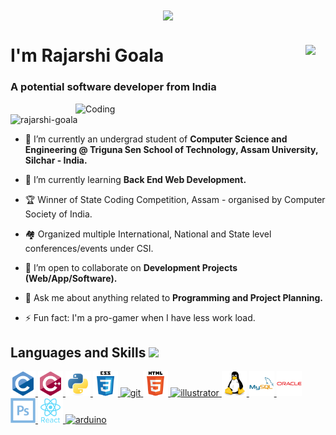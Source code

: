 <div align="center">
<img src="https://rishavanand.github.io/static/images/greetings.gif" align="center" style="width: 42%" />
</div>  
 
<h1 align="left">I'm Rajarshi Goala <a href = 'https://discordapp.com/users/Clouds_Kite#6614'> <img align="right" width = '32'  src="https://discord.com/assets/2d20a45d79110dc5bf947137e9d99b66.svg"> </a></h1>
<h3 align="left">A potential software developer from India</h3>

<img align="right" alt="Coding" width="400" src="https://c.tenor.com/2uyENRmiUt0AAAAC/coding.gif">


<p align="left"> <img src="https://komarev.com/ghpvc/?username=rajarshi-goala&label=Profile%20views&color=0e75b6&style=flat" alt="rajarshi-goala" />

</p>



- 🔭 I’m currently an undergrad student of **Computer Science and Engineering @ Triguna Sen School of Technology, Assam University, Silchar - India.**

- 🌱 I’m currently learning **Back End Web Development.**

- 🏆 Winner of State Coding Competition, Assam - organised by Computer Society of India.  
  
- 🏘️ Organized multiple International, National and State level conferences/events under CSI.  

- 👯 I’m open to collaborate on **Development Projects (Web/App/Software).**

- 💬 Ask me about anything related to **Programming and Project Planning.**

- ⚡ Fun fact: I'm a pro-gamer when I have less work load.  







<h2> Languages and Skills <img src = "https://media2.giphy.com/media/QssGEmpkyEOhBCb7e1/giphy.gif?cid=ecf05e47a0n3gi1bfqntqmob8g9aid1oyj2wr3ds3mg700bl&rid=giphy.gif" width = 32px> </h2>

<p align="left">
 <a href="https://www.cprogramming.com/" target="_blank" rel="noreferrer"> <img src="https://raw.githubusercontent.com/devicons/devicon/master/icons/c/c-original.svg" alt="c" width="40" height="40"/> </a> 
 <a href="https://www.w3schools.com/cpp/" target="_blank" rel="noreferrer"> 
<img src="https://raw.githubusercontent.com/devicons/devicon/master/icons/cplusplus/cplusplus-original.svg" alt="cplusplus" width="40" height="40"/> </a> 
  <a href="https://www.python.org" target="_blank" rel="noreferrer"> <img src="https://raw.githubusercontent.com/devicons/devicon/master/icons/python/python-original.svg" alt="python" width="40" height="40"/> </a> 
 <a href="https://www.w3schools.com/css/" target="_blank" rel="noreferrer"> <img src="https://raw.githubusercontent.com/devicons/devicon/master/icons/css3/css3-original-wordmark.svg" alt="css3" width="40" height="40"/> </a> 
 <a href="https://git-scm.com/" target="_blank" rel="noreferrer"> <img src="https://www.vectorlogo.zone/logos/git-scm/git-scm-icon.svg" alt="git" width="40" height="40"/> </a> 
 <a href="https://www.w3.org/html/" target="_blank" rel="noreferrer"> <img src="https://raw.githubusercontent.com/devicons/devicon/master/icons/html5/html5-original-wordmark.svg" alt="html5" width="40" height="40"/> </a> 
 <a href="https://www.adobe.com/in/products/illustrator.html" target="_blank" rel="noreferrer"> <img src="https://www.vectorlogo.zone/logos/adobe_illustrator/adobe_illustrator-icon.svg" alt="illustrator" width="40" height="40"/> </a> 
 <a href="https://www.linux.org/" target="_blank" rel="noreferrer"> <img src="https://raw.githubusercontent.com/devicons/devicon/master/icons/linux/linux-original.svg" alt="linux" width="40" height="40"/> </a> 
 <a href="https://www.mysql.com/" target="_blank" rel="noreferrer"> <img src="https://raw.githubusercontent.com/devicons/devicon/master/icons/mysql/mysql-original-wordmark.svg" alt="mysql" width="40" height="40"/> </a> 
 <a href="https://www.oracle.com/" target="_blank" rel="noreferrer"> <img src="https://raw.githubusercontent.com/devicons/devicon/master/icons/oracle/oracle-original.svg" alt="oracle" width="40" height="40"/> </a> 
 <a href="https://www.photoshop.com/en" target="_blank" rel="noreferrer"> <img src="https://raw.githubusercontent.com/devicons/devicon/master/icons/photoshop/photoshop-line.svg" alt="photoshop" width="40" height="40"/> </a> 
 <a href="https://reactjs.org/" target="_blank" rel="noreferrer"> <img src="https://raw.githubusercontent.com/devicons/devicon/master/icons/react/react-original-wordmark.svg" alt="react" width="40" height="40"/> </a>
  <a href="https://www.arduino.cc/" target="_blank" rel="noreferrer"> <img src="https://cdn.worldvectorlogo.com/logos/arduino-1.svg" alt="arduino" width="40" height="40"/> </a> 
 </p>
<!--

<p><img align="center" src="https://github-readme-stats.vercel.app/api/top-langs?username=rajarshi-goala&show_icons=true&locale=en&layout=compact" alt="rajarshi-goala" /></p>

<p>&nbsp;<img align="center" src="https://github-readme-stats.vercel.app/api?username=rajarshi-goala&show_icons=true&locale=en" alt="rajarshi-goala" /></p>

<p><img align="center" src="https://github-readme-streak-stats.herokuapp.com/?user=rajarshi-goala&" alt="rajarshi-goala" /></p>

>
